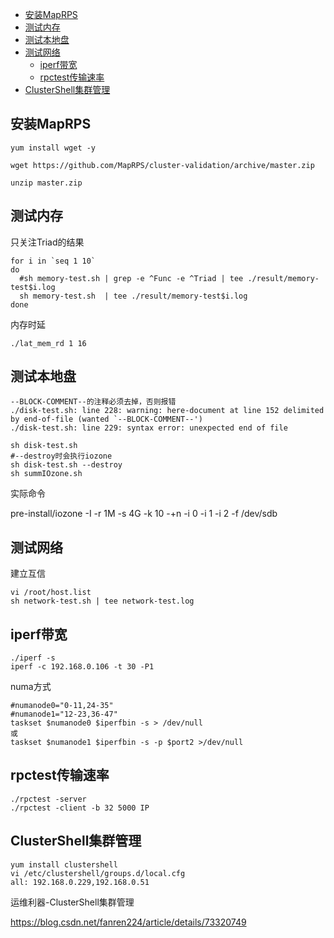 * [安装MapRPS](#1)
* [测试内存](#2)
* [测试本地盘](#3)
* [测试网络](#4)
   * [iperf带宽](#4.1)
   * [rpctest传输速率](#4.2)
* [ClusterShell集群管理](#5)
<h2 id="1">安装MapRPS</h2>

    yum install wget -y
    
    wget https://github.com/MapRPS/cluster-validation/archive/master.zip
    
    unzip master.zip

<h2 id="2">测试内存</h2>

只关注Triad的结果

    for i in `seq 1 10`
    do
      #sh memory-test.sh | grep -e ^Func -e ^Triad | tee ./result/memory-test$i.log
      sh memory-test.sh  | tee ./result/memory-test$i.log
    done

内存时延

    ./lat_mem_rd 1 16

<h2 id="3">测试本地盘</h2>

    --BLOCK-COMMENT--的注释必须去掉，否则报错
    ./disk-test.sh: line 228: warning: here-document at line 152 delimited by end-of-file (wanted `--BLOCK-COMMENT--')
    ./disk-test.sh: line 229: syntax error: unexpected end of file
    
    sh disk-test.sh
    #--destroy时会执行iozone
    sh disk-test.sh --destroy
    sh summIOzone.sh

实际命令

pre-install/iozone -I -r 1M -s 4G -k 10 -+n -i 0 -i 1 -i 2 -f /dev/sdb


<h2 id="4">测试网络</h2>

建立互信

    vi /root/host.list
    sh network-test.sh | tee network-test.log

<h2 id="4.1">iperf带宽</h2>

    ./iperf -s
    iperf -c 192.168.0.106 -t 30 -P1

numa方式

    #numanode0="0-11,24-35"
    #numanode1="12-23,36-47"
    taskset $numanode0 $iperfbin -s > /dev/null
    或
    taskset $numanode1 $iperfbin -s -p $port2 >/dev/null

<h2 id="4.2">rpctest传输速率</h2>

    ./rpctest -server
    ./rpctest -client -b 32 5000 IP

<h2 id="5">ClusterShell集群管理</h2>

    yum install clustershell
    vi /etc/clustershell/groups.d/local.cfg
    all: 192.168.0.229,192.168.0.51

运维利器-ClusterShell集群管理

https://blog.csdn.net/fanren224/article/details/73320749
